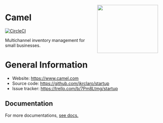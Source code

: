 <a href='https://github.com/jkrclaro/camel'><img src='https://github.com/jkrclaro/camel/blob/master/src/camel/static/img/camel.png' align='right' width='200' height='160' /></a>

# Camel
[![CircleCI](https://circleci.com/gh/jkrclaro/camel/tree/master.svg?style=svg&circle-token=6e39dbce5406cefdb75a5cd1e6eec03c225c055d)](https://circleci.com/gh/jkrclaro/camel/tree/master)

Multichannel inventory management for small businesses.

# General Information
- Website: https://www.camel.com
- Source code: https://github.com/jkrclaro/startup
- Issue tracker: https://trello.com/b/7Pm8Ltmg/startup

## Documentation

For more documentations, [see docs.](https://github.com/jkrclaro/camel/tree/master/docs)